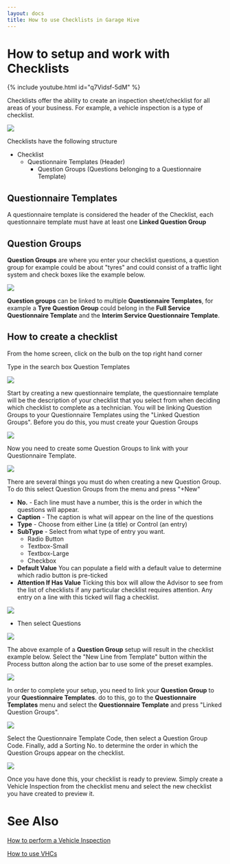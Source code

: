 ```yaml
---
layout: docs
title: How to use Checklists in Garage Hive
---
```

# How to setup and work with Checklists

{% include youtube.html id="q7Vidsf-5dM" %}

Checklists offer the ability to create an inspection sheet/checklist for all areas of your business. For example, a vehicle inspection is a type of checklist. 

![](media/garagehive-checklists-example1.png)

Checklists have the following structure 

* Checklist
    * Questionnaire Templates (Header)
        * Question Groups (Questions belonging to a Questionnaire Template)

## Questionnaire Templates

A questionnaire template is considered the header of the Checklist, each questionnaire template must have at least one **Linked Question Group**

## Question Groups

**Question Groups** are where you enter your checklist questions, a question group for example could be about "tyres" and could consist of a traffic light system and check boxes like the example below. 

![](media/garagehive-checklists-group-example1.png)

**Question groups** can be linked to multiple **Questionnaire Templates**, for example a **Tyre Question Group** could belong in the **Full Service Questionnaire Template** and the **Interim Service Questionnaire Template**. 

## How to create a checklist

From the home screen, click on the bulb on the top right hand corner

Type in the search box Question Templates 

![](media/garagehive-checklists-how-to-create-menu1.png)

Start by creating a new questionnaire template, the questionnaire template will be the description of your checklist that you select from when deciding which checklist to complete as a technician. You will be linking Question Groups to your Questionnaire Templates using the "Linked Question Groups". Before you do this, you must create your Question Groups

![](media/garagehive-checklists-questionnaire-templates1.png)

Now you need to create some Question Groups to link with your Questionnaire Template. 

![](media/garagehive-checklists-questiongroups1.png)

There are several things you must do when creating a new Question Group. To do this select Question Groups from the menu and press "+New" 

* **No.** - Each line must have a number, this is the order in which the questions will appear. 
* **Caption** - The caption is what will appear on the line of the questions
* **Type** - Choose from either Line (a title) or Control (an entry)
* **SubType** - Select from what type of entry you want.
     * Radio Button
     * Textbox-Small
     * Textbox-Large
     * Checkbox
* **Default Value** You can populate a field with a default value to determine which radio button is pre-ticked
* **Attention If Has Value** Ticking this box will allow the Advisor to see from the list of checklists if any particular checklist requires attention. Any entry on a line with this ticked will flag a checklist. 

![](media/garagehive-checklists-example-setup1.png)

*   Then select Questions

![](media/garagehive-checklists-example-setup2.png)

The above example of a **Question Group** setup will result in the checklist example below. Select the "New Line from Template" button within the Process button along the action bar to use some of the preset examples. 

![](media/garagehive-checklists-setup-questions.png)

In order to complete your setup, you need to link your **Question Group** to your **Questionnaire Templates**. do to this, go to the **Questionnaire Templates** menu and select the **Questionnaire Template** and press "Linked Question Groups". 

![](media/garagehive-checklists-questionnaire-templates-linked-groups1.png)

Select the Questionnaire Template Code, then select a Question Group Code. Finally, add a Sorting No. to determine the order in which the Question Groups appear on the checklist. 

![](media/garagehive-checklists-questionary-template-question-groups1.png)

Once you have done this, your checklist is ready to preview. Simply create a Vehicle Inspection from the checklist menu and select the new checklist you have created to preview it. 

# See Also
[How to perform a Vehicle Inspection](https://docs.garagehive.co.uk/docs/garagehive-technicians-vehicle-inspections.html "How to perform a Vehicle Inspection")

[How to use VHCs](https://docs.garagehive.co.uk/docs/garagehive-VHC.html "How to use VHCs")